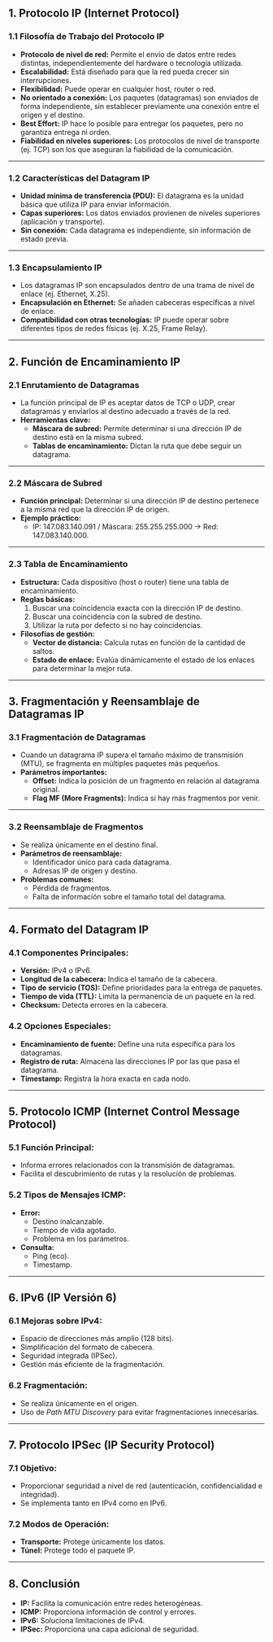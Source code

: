 ## **1. Protocolo IP (Internet Protocol)**  

### **1.1 Filosofía de Trabajo del Protocolo IP**  
- **Protocolo de nivel de red:** Permite el envío de datos entre redes distintas, independientemente del hardware o tecnología utilizada.  
- **Escalabilidad:** Está diseñado para que la red pueda crecer sin interrupciones.  
- **Flexibilidad:** Puede operar en cualquier host, router o red.  
- **No orientado a conexión:** Los paquetes (datagramas) son enviados de forma independiente, sin establecer previamente una conexión entre el origen y el destino.  
- **Best Effort:** IP hace lo posible para entregar los paquetes, pero no garantiza entrega ni orden.  
- **Fiabilidad en niveles superiores:** Los protocolos de nivel de transporte (ej. TCP) son los que aseguran la fiabilidad de la comunicación.  

---

### **1.2 Características del Datagram IP**  
- **Unidad mínima de transferencia (PDU):** El datagrama es la unidad básica que utiliza IP para enviar información.  
- **Capas superiores:** Los datos enviados provienen de niveles superiores (aplicación y transporte).  
- **Sin conexión:** Cada datagrama es independiente, sin información de estado previa.  

---

### **1.3 Encapsulamiento IP**  
- Los datagramas IP son encapsulados dentro de una trama de nivel de enlace (ej. Ethernet, X.25).  
- **Encapsulación en Ethernet:** Se añaden cabeceras específicas a nivel de enlace.  
- **Compatibilidad con otras tecnologías:** IP puede operar sobre diferentes tipos de redes físicas (ej. X.25, Frame Relay).  

---

## **2. Función de Encaminamiento IP**  

### **2.1 Enrutamiento de Datagramas**  
- La función principal de IP es aceptar datos de TCP o UDP, crear datagramas y enviarlos al destino adecuado a través de la red.  
- **Herramientas clave:**  
   - **Máscara de subred:** Permite determinar si una dirección IP de destino está en la misma subred.  
   - **Tablas de encaminamiento:** Dictan la ruta que debe seguir un datagrama.  

---

### **2.2 Máscara de Subred**  
- **Función principal:** Determinar si una dirección IP de destino pertenece a la misma red que la dirección IP de origen.  
- **Ejemplo práctico:**  
   - IP: 147.083.140.091 / Máscara: 255.255.255.000 → Red: 147.083.140.000.  

---

### **2.3 Tabla de Encaminamiento**  
- **Estructura:** Cada dispositivo (host o router) tiene una tabla de encaminamiento.  
- **Reglas básicas:**  
   1. Buscar una coincidencia exacta con la dirección IP de destino.  
   2. Buscar una coincidencia con la subred de destino.  
   3. Utilizar la ruta por defecto si no hay coincidencias.  
- **Filosofías de gestión:**  
   - **Vector de distancia:** Calcula rutas en función de la cantidad de saltos.  
   - **Estado de enlace:** Evalúa dinámicamente el estado de los enlaces para determinar la mejor ruta.  

---

## **3. Fragmentación y Reensamblaje de Datagramas IP**  

### **3.1 Fragmentación de Datagramas**  
- Cuando un datagrama IP supera el tamaño máximo de transmisión (MTU), se fragmenta en múltiples paquetes más pequeños.  
- **Parámetros importantes:**  
   - **Offset:** Indica la posición de un fragmento en relación al datagrama original.  
   - **Flag MF (More Fragments):** Indica si hay más fragmentos por venir.  

---

### **3.2 Reensamblaje de Fragmentos**  
- Se realiza únicamente en el destino final.  
- **Parámetros de reensamblaje:**  
   - Identificador único para cada datagrama.  
   - Adresas IP de origen y destino.  
- **Problemas comunes:**  
   - Pérdida de fragmentos.  
   - Falta de información sobre el tamaño total del datagrama.  

---

## **4. Formato del Datagram IP**  

### **4.1 Componentes Principales:**  
- **Versión:** IPv4 o IPv6.  
- **Longitud de la cabecera:** Indica el tamaño de la cabecera.  
- **Tipo de servicio (TOS):** Define prioridades para la entrega de paquetes.  
- **Tiempo de vida (TTL):** Limita la permanencia de un paquete en la red.  
- **Checksum:** Detecta errores en la cabecera.  

### **4.2 Opciones Especiales:**  
- **Encaminamiento de fuente:** Define una ruta específica para los datagramas.  
- **Registro de ruta:** Almacena las direcciones IP por las que pasa el datagrama.  
- **Timestamp:** Registra la hora exacta en cada nodo.  

---

## **5. Protocolo ICMP (Internet Control Message Protocol)**  

### **5.1 Función Principal:**  
- Informa errores relacionados con la transmisión de datagramas.  
- Facilita el descubrimiento de rutas y la resolución de problemas.  

### **5.2 Tipos de Mensajes ICMP:**  
- **Error:**  
   - Destino inalcanzable.  
   - Tiempo de vida agotado.  
   - Problema en los parámetros.  
- **Consulta:**  
   - Ping (eco).  
   - Timestamp.  

---

## **6. IPv6 (IP Versión 6)**  

### **6.1 Mejoras sobre IPv4:**  
- Espacio de direcciones más amplio (128 bits).  
- Simplificación del formato de cabecera.  
- Seguridad integrada (IPSec).  
- Gestión más eficiente de la fragmentación.  

### **6.2 Fragmentación:**  
- Se realiza únicamente en el origen.  
- Uso de *Path MTU Discovery* para evitar fragmentaciones innecesarias.  

---

## **7. Protocolo IPSec (IP Security Protocol)**  

### **7.1 Objetivo:**  
- Proporcionar seguridad a nivel de red (autenticación, confidencialidad e integridad).  
- Se implementa tanto en IPv4 como en IPv6.  

### **7.2 Modos de Operación:**  
- **Transporte:** Protege únicamente los datos.  
- **Túnel:** Protege todo el paquete IP.  

---

## **8. Conclusión**  
- **IP:** Facilita la comunicación entre redes heterogéneas.  
- **ICMP:** Proporciona información de control y errores.  
- **IPv6:** Soluciona limitaciones de IPv4.  
- **IPSec:** Proporciona una capa adicional de seguridad.  

